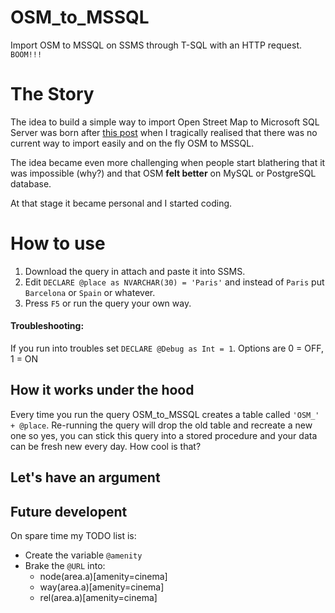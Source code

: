 # OSM_to_MSSQL
Import OSM to MSSQL on SSMS through T-SQL with an HTTP request. `BOOM!!!`


The Story
======

The idea to build a simple way to import Open Street Map to Microsoft SQL Server was born after [this post](https://gis.stackexchange.com/questions/172399/downloading-entire-osm-world-dataset-and-import-into-ms-sql) when I tragically realised that there was no current way to import easily and on the fly OSM to MSSQL.

The idea became even more challenging when people start blathering that it was impossible (why?) and that OSM **felt better** on MySQL or PostgreSQL database.

At that stage it became personal and I started coding. 

How to use
======

1) Download the query in attach and paste it into SSMS.
2) Edit `DECLARE @place as NVARCHAR(30) = 'Paris'` and instead of `Paris` put `Barcelona` or `Spain` or whatever.
3) Press `F5` or run the query your own way.

#### Troubleshooting:

If you run into troubles set `DECLARE @Debug as Int = 1`. Options are 0 = OFF, 1 = ON

How it works under the hood
------

Every time you run the query OSM_to_MSSQL creates a table called `'OSM_' + @place`.
Re-running the query will drop the old table and recreate a new one so yes, you can stick this query into a stored procedure and your data can be fresh new every day. 
How cool is that? 

Let's have an argument 
------

Future developent
------

On spare time my TODO list is:

* Create the variable `@amenity`
* Brake the `@URL` into: 
    - node(area.a)[amenity=cinema]
    - way(area.a)[amenity=cinema]
    - rel(area.a)[amenity=cinema]
 


